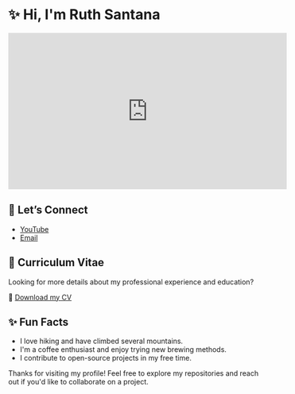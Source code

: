 # ✨ Hi, I'm Ruth Santana

<iframe width="560" height="315"
src="https://www.youtube.com/embed/0kzQjhXa0GI" 
frameborder="0" 
allow="accelerometer; autoplay; encrypted-media; gyroscope; picture-in-picture" 
allowfullscreen></iframe>

## 🤝 Let’s Connect

- [YouTube](https://youtube.com/@codandonosofa)
- [Email](mailto:)

## 📄 Curriculum Vitae

Looking for more details about my professional experience and education?

📎 [Download my CV](https://nonexistantaddresshere.com/cv.pdf)

## ✨ Fun Facts

- I love hiking and have climbed several mountains.
- I'm a coffee enthusiast and enjoy trying new brewing methods.
- I contribute to open-source projects in my free time.

Thanks for visiting my profile! Feel free to explore my repositories and reach out if you'd like to collaborate on a project.
